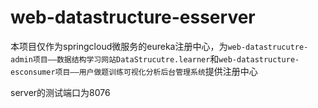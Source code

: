 # web-datastructure-esserver

本项目仅作为springcloud微服务的eureka注册中心，为`web-datastrucutre-admin项目——数据结构学习网站DataStrucutre.learner`和`web-datastructure-esconsumer项目——用户做题训练可视化分析后台管理系统`提供注册中心

server的测试端口为8076


